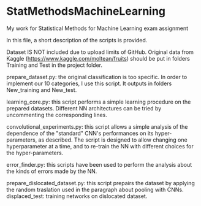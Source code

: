 # StatMethodsMachineLearning
My work for Statistical Methods for Machine Learning exam assignment

In this file, a short description of the scripts is provided.

Dataset IS NOT included due to upload limits of GitHub. Original data from Kaggle (https://www.kaggle.com/moltean/fruits) should be put in folders Training and Test in the project folder.

prepare_dataset.py: the original classification is too specific. In order to implement our 10 categories, I use this script. It outputs in folders New_training and New_test.

learning_core.py: this script performs a simple learning procedure on the prepared datasets. Different NN architectures can be tried by uncommenting the corresponding lines.

convolutional_experiments.py: this script allows a simple analysis of the dependence of the "standard" CNN's performances on its hyper-parameters, as described. The script is designed to allow changing one hyperparameter at a time, and to re-train the NN with different choices for the hyper-parameters.

error_finder.py: this scripts have been used to perform the analysis about the kinds of errors made by the NN.

prepare_dislocated_dataset.py: this script prepairs the dataset by applying the random traslation used in the paragraph about pooling with CNNs.
displaced_test: training networks on dislocated dataset.
